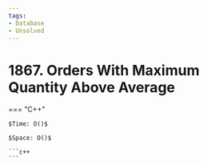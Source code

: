```yaml
---
tags:
- Database
- Unsolved
---
```



# 1867. Orders With Maximum Quantity Above Average

=== "C++"

    $Time: O()$

    $Space: O()$

    ```c++
    ```